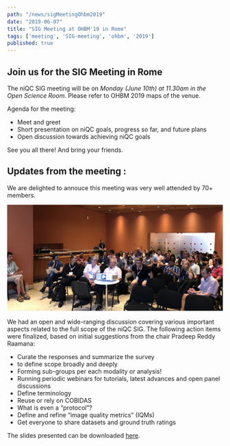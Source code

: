 ```yaml
---
path: "/news/sigMeetingOhbm2019"
date: "2019-06-07"
title: "SIG Meeting at OHBM'19 in Rome"
tags: ['meeting', 'SIG-meeting', 'ohbm', '2019']
published: true
---
```


## Join us for the SIG Meeting in Rome

The niQC SIG meeting will be on *Monday (June 10th) at 11.30am in the Open Science Room*. Please refer to OHBM 2019 maps of the venue.

Agenda for the meeting:
 - Meet and greet 
 - Short presentation on niQC goals, progress so far, and future plans
 - Open discussion towards achieving niQC goals

See you all there! And bring your friends.


## Updates from the meeting :

We are delighted to annouce this meeting was very well attended by 70+ members. 

![full house SIG meeting in Rome](./niqc_meeting_ohbm2019rome_fullroom.jpg)

We had an open and wide-ranging discussion covering various important aspects related to the full scope of the niQC SIG. The following action items were finalized, based on initial suggestions from the chair Pradeep Reddy Raamana:

 - Curate the responses and summarize the survey 
  - to define scope broadly and deeply
 - Forming sub-groups per each modality or analysis!
 - Running periodic webinars for tutorials, latest advances and open panel discussions
 - Define terminology
  - Reuse or rely on COBIDAS
  - What is even a “protocol”?
 - Define and refine “image quality metrics” (IQMs)
 - Get everyone to share datasets and ground truth ratings

The slides presented can be downloaded [here](./Raamana_niQC_SIG_Meeting_OHBM19_Rome.pdf).
